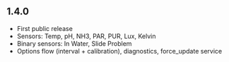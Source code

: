 ## 1.4.0
- First public release
- Sensors: Temp, pH, NH3, PAR, PUR, Lux, Kelvin
- Binary sensors: In Water, Slide Problem
- Options flow (interval + calibration), diagnostics, force_update service
